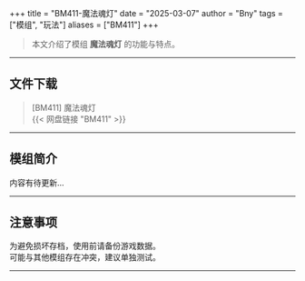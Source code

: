 +++
title = "BM411-魔法魂灯"
date = "2025-03-07"
author = "Bny"
tags = ["模组", "玩法"]
aliases = ["BM411"]
+++

> 本文介绍了模组 **魔法魂灯** 的功能与特点。

---

## 文件下载

> [BM411] 魔法魂灯  
{{< 网盘链接 "BM411" >}}  

---

## 模组简介

>  
内容有待更新...  

---

## 注意事项

>  
为避免损坏存档，使用前请备份游戏数据。  
可能与其他模组存在冲突，建议单独测试。  

---

